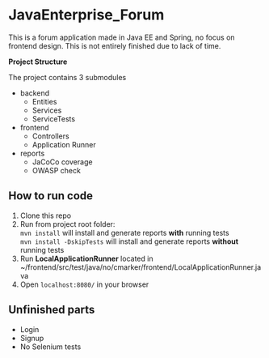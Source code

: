 # JavaEnterprise_Forum

This is a forum application made in Java EE and Spring, no focus on frontend design.
This is not entirely finished due to lack of time.

**Project Structure**

The project contains 3 submodules
* backend
    * Entities
    * Services
    * ServiceTests
* frontend
    * Controllers
    * Application Runner
* reports
    * JaCoCo coverage
    * OWASP check

## How to run code

1. Clone this repo
2. Run from project root folder: 
<br/> ```mvn install``` will install and generate reports **with** running tests
<br/> ```mvn install -DskipTests``` will install and generate reports **without** running tests
3. Run **LocalApplicationRunner** located in ~/frontend/src/test/java/no/cmarker/frontend/LocalApplicationRunner.java
4. Open ```localhost:8080/``` in your browser

## Unfinished parts
- Login
- Signup
- No Selenium tests